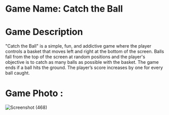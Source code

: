 # Game Name: Catch the Ball

# Game Description
"Catch the Ball" is a simple, fun, and addictive game where the player controls a basket that moves left and right at the bottom of the screen. Balls fall from the top of the screen at random positions and the player's objective is to catch as many balls as possible with the basket. The game ends if a ball hits the ground. The player’s score increases by one for every ball caught.


# Game Photo : 

![Screenshot (468)](https://github.com/user-attachments/assets/df638ee6-2095-48a1-97e3-512be7400084)
